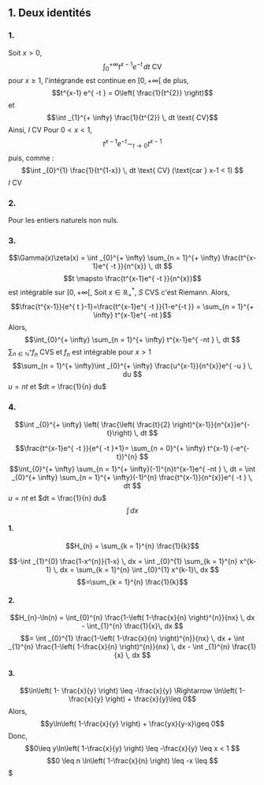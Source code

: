 ## 1. Deux identités
### 1.
Soit $x>0$, 
$$\int _{0}^{+ \infty} t^{x-1}e^{ -t } \, dt \text{ CV}$$
pour $x \geq 1$, 
l'intégrande est continue en $[0, + \infty[$ de plus, 
$$t^{x-1} e^{ -t } = O\left( \frac{1}{t^{2}} \right)$$
et 
$$\int _{1}^{+ \infty} \frac{1}{t^{2}} \, dt \text{ CV}$$
Ainsi, $I$ CV
Pour $0< x < 1$, 
$$t^{x-1} e^{ -t } \sim_{t \to 0} t^{x-1}$$
puis, comme : 
$$\int _{0}^{1} \frac{1}{t^{1-x}} \, dt \text{ CV} (\text{car } x-1 < 1) $$
$I$ CV

### 2.
Pour les entiers naturels non nuls. 

### 3.
$$\Gamma(x)\zeta(x) = \int _{0}^{+ \infty} \sum_{n = 1}^{+ \infty} \frac{t^{x-1}e^{ -t }}{n^{x}} \, dt $$
$$t \mapsto \frac{t^{x-1}e^{ -t }}{n^{x}}$$
est intégrable sur $[0, + \infty[$, 
Soit $x \in \mathbb{R}_{+}^{*}$, $S$ CVS c'est Riemann.
Alors, 
$$\frac{t^{x-1}}{e^{ t }-1}=\frac{t^{x-1}e^{ -t }}{1-e^{-t }} = \sum_{n = 1}^{+ \infty} t^{x-1}e^{ -nt }$$
Alors, 
$$\int_{0}^{+ \infty} \sum_{n = 1}^{+ \infty} t^{x-1}e^{ -nt } \, dt $$
$\sum_{n \in \mathbb{N}^{*}}f_{n}$ CVS et $f_{n}$ est intégrable pour $x > 1$
$$\sum_{n = 1}^{+ \infty}\int _{0}^{+ \infty} \frac{u^{x-1}}{n^{x}}e^{ -u }  \, du $$
$u = nt$ et $dt = \frac{1}{n} du$

### 4.
$$\int _{0}^{+ \infty} \left( \frac{\left( \frac{t}{2} \right)^{x-1}}{n^{x}}e^{-t}\right) \, dt $$

$$\frac{t^{x-1}e^{ -t }}{e^{ -t }+1}= \sum_{n = 0}^{+ \infty} t^{x-1} (-e^{-t})^{n} $$
$$\int_{0}^{+ \infty} \sum_{n = 1}^{+ \infty}(-1)^{n}t^{x-1}e^{ -nt } \, dt = \int _{0}^{+ \infty} \sum_{n = 1}^{+ \infty}(-1)^{n} \frac{t^{x-1}}{n^{x}}e^{ -t } \, dt $$
$u = nt$ et $dt = \frac{1}{n} du$
$$\int \, dx $$



#### 1.
$$H_{n} = \sum_{k = 1}^{n} \frac{1}{k}$$

$$-\int _{1}^{0} \frac{1-x^{n}}{1-x} \, dx = \int _{0}^{1} \sum_{k = 1}^{n} x^{k-1} \, dx = \sum_{k = 1}^{n} \int _{0}^{1} x^{k-1}\, dx  $$
$$=\sum_{k = 1}^{n} \frac{1}{k}$$

#### 2.
$$H_{n}-\ln(n) = \int_{0}^{n} \frac{1-\left( 1-\frac{x}{n} \right)^{n}}{nx}  \, dx - \int_{1}^{n} \frac{1}{x}\, dx  $$
$$= \int _{0}^{1} \frac{1-\left( 1-\frac{x}{n} \right)^{n}}{nx} \, dx + \int _{1}^{n} \frac{1-\left( 1-\frac{x}{n} \right)^{n}}{nx} \, dx  - \int _{1}^{n} \frac{1}{x} \, dx  $$

#### 3.
$$\ln\left( 1-
\frac{x}{y} \right) \leq -\frac{x}{y} \Rightarrow \ln\left( 1-\frac{x}{y} \right) + \frac{x}{y}\leq 0$$
Alors, 
$$y\ln\left( 1-\frac{x}{y} \right) + \frac{yx}{y-x}\geq 0$$
Donc,
$$0\leq y\ln\left( 1-\frac{x}{y} \right) \leq -\frac{x}{y} \leq x < 1 $$
$$0 \leq n \ln\left( 1-\frac{x}{n} \right) \leq -x \leq $$
$